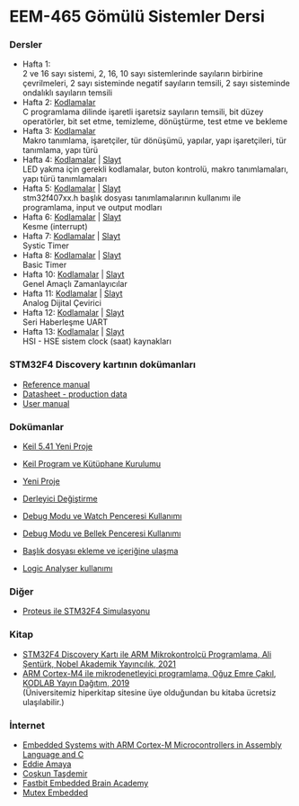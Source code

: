 # EEM-465 Gömülü Sistemler Dersi 

### Dersler 
- Hafta 1:   
2 ve 16 sayı sistemi, 2, 16, 10 sayı sistemlerinde sayıların birbirine çevrilmeleri, 2 sayı sisteminde negatif sayıların temsili, 2 sayı sisteminde ondalıklı sayıların temsili
- Hafta 2: [Kodlamalar](./dersler/02.md)   
C programlama dilinde işaretli işaretsiz sayıların temsili, bit düzey operatörler, bit set etme, temizleme, dönüştürme, test etme ve bekleme    
- Hafta 3: [Kodlamalar](./dersler/03.md)   
Makro tanımlama, işaretçiler, tür dönüşümü,  yapılar, yapı işaretçileri, tür tanımlama, yapı türü
- Hafta 4: [Kodlamalar](./dersler/04.md) | [Slayt](./dersler/04.pdf)   
LED yakma için gerekli kodlamalar, buton kontrolü, makro tanımlamaları, yapı türü tanımlamaları
- Hafta 5: [Kodlamalar](./dersler/05.md) | [Slayt](./dersler/05.pdf)   
stm32f407xx.h başlık dosyası tanımlamalarının kullanımı ile programlama, input ve output modları
- Hafta 6: [Kodlamalar](./dersler/06.md) | [Slayt](./dersler/06.pdf)   
Kesme (interrupt)
- Hafta 7: [Kodlamalar](./dersler/07.md) | [Slayt](./dersler/07.pdf)   
Systic Timer
- Hafta 8: [Kodlamalar](./dersler/08.md) | [Slayt](./dersler/08.pdf)   
Basic Timer
- Hafta 10: [Kodlamalar](./dersler/09.md) | [Slayt](./dersler/09.pdf)   
Genel Amaçlı Zamanlayıcılar
- Hafta 11: [Kodlamalar](./dersler/10.md) | [Slayt](./dersler/10.pdf)   
Analog Dijital Çevirici
- Hafta 12: [Kodlamalar](./dersler/11.md) | [Slayt](./dersler/11.pdf)   
Seri Haberleşme UART
- Hafta 13: [Kodlamalar](./dersler/12.md) | [Slayt](./dersler/12.pdf)   
HSI - HSE sistem clock (saat) kaynakları



### STM32F4 Discovery kartının dokümanları
- [Reference manual](https://github.com/asenturk/stm32f4/blob/master/Referanslar/01%20-%20RM0090%20Reference%20manual.pdf)
- [Datasheet - production data](https://github.com/asenturk/stm32f4/blob/master/Referanslar/02%20-%20STM32F407xx%20Datasheet%20-%20production%20data.pdf)
- [User manual](https://github.com/asenturk/stm32f4/blob/master/Referanslar/04%20-%20UM1472%20User%20manual.pdf)

### Dokümanlar
- [Keil 5.41 Yeni Proje](./files/01%20-%20keil5.41%20proje%20ayarlari.pdf)

- [Keil Program ve Kütüphane Kurulumu](https://github.com/asenturk/stm32f4/blob/master/Keil_uVision/01_program_ve_kutuphane_kurulumu.pdf)
- [Yeni Proje](https://github.com/asenturk/stm32f4/blob/master/Keil_uVision/09_proje_olu%C5%9Fturma.pdf)
- [Derleyici Değiştirme](https://github.com/asenturk/stm32f4/blob/master/Keil_uVision/04_derleyici_degistirme.pdf)
- [Debug Modu ve Watch Penceresi Kullanımı](https://github.com/asenturk/stm32f4/blob/master/Keil_uVision/05_debug_watch_penceresi.pdf)
- [Debug Modu ve Bellek Penceresi Kullanımı](https://github.com/asenturk/stm32f4/blob/master/Keil_uVision/07_bellek_veri_kontrolu.pdf)
- [Başlık dosyası ekleme ve içeriğine ulaşma](https://github.com/asenturk/stm32f4/blob/master/Keil_uVision/08_baslik_dosyalari.pdf)
- [Logic Analyser kullanımı](https://github.com/asenturk/stm32f4/blob/master/Keil_uVision/11_logic_analyser_kullanimi.pdf)


### Diğer
- [Proteus ile STM32F4 Simulasyonu](https://www.youtube.com/watch?v=HrMIRMgGAh0)


### Kitap
- [STM32F4 Discovery Kartı ile ARM Mikrokontrolcü Programlama, Ali Şentürk, Nobel Akademik Yayıncılık, 2021](https://www.nobelyayin.com/stm32f4-discovery-karti-ile-arm-mikrokontrolcu-programlama-17271.html)
- [ARM Cortex-M4 ile mikrodenetleyici programlama, Oğuz Emre Çakıl, KODLAB Yayın Dağıtım, 2019](https://www.hiperkitap.com/arm-cortex-m4-ile-mikrodenetleyici-programlama)   
(Üniversitemiz hiperkitap sitesine üye olduğundan bu kitaba ücretsiz ulaşılabilir.)

### İnternet
- [Embedded Systems with ARM Cortex-M Microcontrollers in Assembly Language and C](https://www.youtube.com/channel/UCY0sQ9hpSR6yZobt1qOv6DA/videos)
- [Eddie Amaya](https://www.youtube.com/user/sdf3e33/featured)  
- [Coşkun Taşdemir](https://www.youtube.com/c/CoskunTasdemirKanal/featured)   
- [Fastbit Embedded Brain Academy](https://www.youtube.com/c/FastbitEmbeddedBrainAcademy/featured)
- [ Mutex Embedded](https://www.youtube.com/channel/UC-CuJ6qKst9-8Z-EXjoYK3Q)

<!-- - [Ders 1](./dersler/ders01.md)  
  İşaretli İşaretsiz sayılar, bit set etme, temizleme, dönüştürme, test etme ve bekleme

- [Ders 2](./dersler/ders02.md)  
  Makro işaretçiler, tür dönüşümü, tür tanımlama, yapılar ve yapı işaretçileri

- [Ders 3 kodlamalar](./dersler/ders03.md)   
  Struct Tür tanımlama ile bellek erişimi, işaretçilerin farklı kullanımları ile LED yakma-söndürme programları    
  [Ders 3 Slayt](./dersler/ders03.pdf)   
  STM32F4 Discovery kartının genel özellikleri, bellek haritası, RCC_AHB1 yazmacı GPIO Moder, IDR, ODR


- [Ders 4 kodlamalar](./dersler/ders04.md)   
  Yapı işaretçisi ile GPIO yazmaçlarına erişim, stm32f407xx.h dosyasında bulunan tanımların kullanımı
- [Ders 4 Slayt](./dersler/ders04.pdf)   
  GPIO push-pull, open drain,pull-up, pull-down modları

- [Ders 5 Slayt](./dersler/ders05.pdf)  [Ders 5 kodlamalar](./dersler/ders05.md)   
  SysTick Timer

- [Ders 6 Slayt](./dersler/ders06.pdf)  [Ders 6 kodlamalar](./dersler/ders06.md)   
  Harici kesmeler

- [Ders 7 Slayt](./dersler/ders07.pdf)  [Ders 7 kodlamalar](./dersler/ders07.md)   
  Basic Timers - Temel Zamanlayıcılar

- [Ders 8 Slayt](./dersler/ders08.pdf)  [Ders 8 kodlamalar](./dersler/ders08.md)   
  General Purpose Timers - Genel Amaçlı Zamanlayıcılar

- [Ders 9 Slayt](./dersler/ders09.pdf)  [Ders 9 kodlamalar](./dersler/ders09.md)   
  Analog Dijital Çevrici - ADC

- [Ders 10 Slayt](./dersler/ders10.pdf)  [Ders 10 kodlamalar](./dersler/ders10.md)   
  Evrensel Senkron Asenkron Alıcı Verici - USART

- [Ders 11 Slayt](./dersler/ders11.pdf)  [Ders 10 kodlamalar](./dersler/ders11.md)   
  Dahili ve harici çevrim kaynakları - HSI, HSE  



 -->